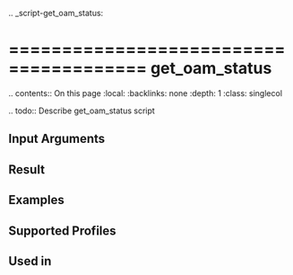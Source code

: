 .. _script-get_oam_status:

=======================================
get_oam_status
=======================================

.. contents:: On this page
    :local:
    :backlinks: none
    :depth: 1
    :class: singlecol

.. todo::
    Describe get_oam_status script

Input Arguments
---------------

Result
------

Examples
--------

Supported Profiles
------------------

Used in
-------
